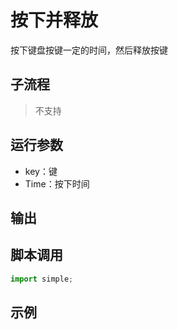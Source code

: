 # 按下并释放
按下键盘按键一定的时间，然后释放按键

## 子流程
> 不支持


## 运行参数

* key：键
* Time：按下时间


## 输出

    


## 脚本调用

```python
import simple;

```

## 示例